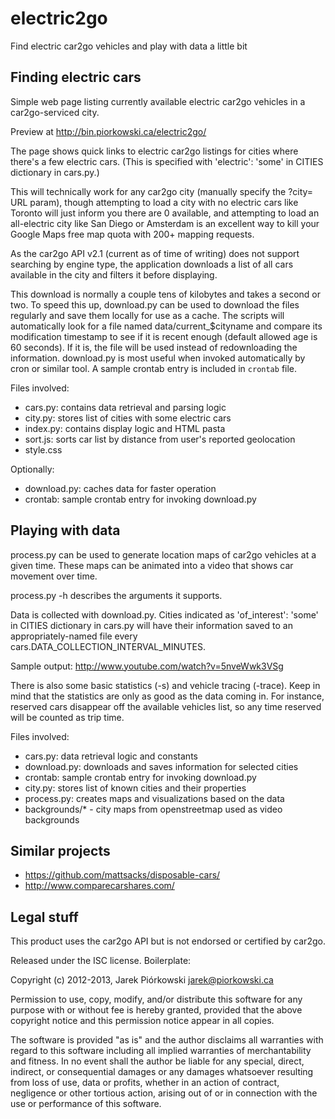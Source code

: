 electric2go
===========

Find electric car2go vehicles and play with data a little bit

Finding electric cars
---------------------

Simple web page listing currently available electric car2go vehicles in 
a car2go-serviced city.

Preview at http://bin.piorkowski.ca/electric2go/

The page shows quick links to electric car2go listings for cities where there's
a few electric cars. (This is specified with 'electric': 'some' in CITIES
dictionary in cars.py.)

This will technically work for any car2go city (manually specify the ?city= URL
param), though attempting to load a city with no electric cars like Toronto 
will just inform you there are 0 available, and attempting to load 
an all-electric city like San Diego or Amsterdam is an excellent way to 
kill your Google Maps free map quota with 200+ mapping requests.

As the car2go API v2.1 (current as of time of writing) does not support 
searching by engine type, the application downloads a list of all cars
available in the city and filters it before displaying.

This download is normally a couple tens of kilobytes and takes a second or two.
To speed this up, download.py can be used to download the files regularly 
and save them locally for use as a cache. The scripts will automatically 
look for a file named data/current\_$cityname and compare its modification 
timestamp to see if it is recent enough (default allowed age is 60 seconds). 
If it is, the file will be used instead of redownloading the information. 
download.py is most useful when invoked automatically by cron or similar tool. 
A sample crontab entry is included in `crontab` file.

Files involved:

- cars.py: contains data retrieval and parsing logic
- city.py: stores list of cities with some electric cars
- index.py: contains display logic and HTML pasta
- sort.js: sorts car list by distance from user's reported geolocation
- style.css

Optionally:

- download.py: caches data for faster operation
- crontab: sample crontab entry for invoking download.py

Playing with data
-----------------

process.py can be used to generate location maps of car2go vehicles at a given 
time. These maps can be animated into a video that shows car movement 
over time.

process.py -h describes the arguments it supports.

Data is collected with download.py. Cities indicated as 'of\_interest': 'some' 
in CITIES dictionary in cars.py will have their information saved to 
an appropriately-named file every cars.DATA\_COLLECTION\_INTERVAL\_MINUTES.

Sample output: http://www.youtube.com/watch?v=5nveWwk3VSg

There is also some basic statistics (-s) and vehicle tracing (-trace).
Keep in mind that the statistics are only as good as the data coming in.
For instance, reserved cars disappear off the available vehicles list, 
so any time reserved will be counted as trip time.

Files involved:

- cars.py: data retrieval logic and constants
- download.py: downloads and saves information for selected cities
- crontab: sample crontab entry for invoking download.py
- city.py: stores list of known cities and their properties
- process.py: creates maps and visualizations based on the data
- backgrounds/\* - city maps from openstreetmap used as video backgrounds

Similar projects
----------------

- https://github.com/mattsacks/disposable-cars/
- http://www.comparecarshares.com/

Legal stuff
-----------

This product uses the car2go API but is not endorsed or certified by car2go.

Released under the ISC license. Boilerplate:

Copyright (c) 2012-2013, Jarek Piórkowski <jarek@piorkowski.ca>
		
Permission to use, copy, modify, and/or distribute this software for any purpose with or without fee is hereby granted, provided that the above copyright notice and this permission notice appear in all copies.
		
The software is provided "as is" and the author disclaims all warranties with regard to this software including all implied warranties of merchantability and fitness. In no event shall the author be liable for any special, direct, indirect, or consequential damages or any damages whatsoever resulting from loss of use,
data or profits, whether in an action of contract, negligence or other tortious action, arising out of or in connection with the use or performance of this software. 

